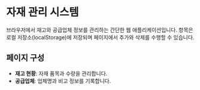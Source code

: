 # 자재 관리 시스템

브라우저에서 재고와 공급업체 정보를 관리하는 간단한 웹 애플리케이션입니다.
항목은 로컬 저장소(localStorage)에 저장되며 페이지에서 추가와 삭제를 수행할 수 있습니다.

## 페이지 구성
- **재고 현황**: 자재 품목과 수량을 관리합니다.
- **공급업체**: 업체명과 비고 정보를 기록합니다.
